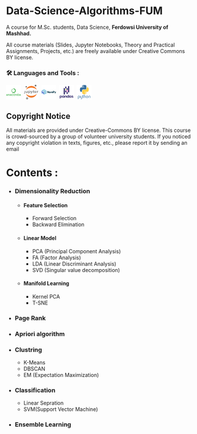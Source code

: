 # Data-Science-Algorithms-FUM

A course for M.Sc. students, Data Science, <b>Ferdowsi University of Mashhad.</b>


All course materials (Slides, Jupyter Notebooks, Theory and Practical Assignments, Projects, etc.) are freely available under Creative Commons BY license.


### :hammer_and_wrench: Languages and Tools :

  <img src="https://github.com/devicons/devicon/blob/master/icons/anaconda/anaconda-original-wordmark.svg" title="anaconda" alt="anaconda" width="40" height="40"/>&nbsp;
  <img src="https://github.com/devicons/devicon/blob/master/icons/jupyter/jupyter-original-wordmark.svg" title="Jupyter" alt="Jupyter" width="40" height="40"/>&nbsp;
  <img src="https://github.com/devicons/devicon/blob/master/icons/numpy/numpy-original-wordmark.svg" title="Numpy" alt="Numpy" width="40" height="40"/>&nbsp;
  <img src="https://github.com/devicons/devicon/blob/master/icons/pandas/pandas-original-wordmark.svg" title="Pandas" alt="Pandas" width="40" height="40"/>&nbsp;
  <img src="https://github.com/devicons/devicon/blob/master/icons/python/python-original-wordmark.svg" title="Python" alt="Python " width="40" height="40"/>&nbsp;


## Copyright Notice
All materials are provided under Creative-Commons BY license. This course is crowd-sourced by a group of volunteer university students. If you noticed any copyright violation in texts, figures, etc., please report it by sending an email


# Contents : 
<ul>
  <li><h3>Dimensionality Reduction</h3></li>
  
  <ul>
    <li><h4>Feature Selection</h4></li>
    <ul>
      <li>Forward Selection</li>
      <li>Backward Elimination</li>
    </ul> 
  </ul>
    
  <ul>
    <li><h4>Linear Model</h4></li>
     <ul>
      <li>PCA (Principal Component Analysis)</li>
      <li>FA (Factor Analysis)</li>
      <li>LDA (Linear Discriminant Analysis)</li>
      <li>SVD (Singular value decomposition)</li>
    </ul> 
   </ul>
  
  <ul>
    <li><h4>Manifold Learning</h4></li>
     <ul>
      <li>Kernel PCA</li>
      <li>T-SNE</li>
    </ul> 
  </ul>
  
  <li><h3>Page Rank</h3></li>
  <li><h3>Apriori algorithm</h3></li>
  
  <li><h3>Clustring</h3></li>
    <ul>
      <li>K-Means</li>
      <li>DBSCAN</li>
      <li>EM (Expectation Maximization)</li>
    </ul> 
  
  
  <li><h3>Classification</h3></li>
    <ul>
      <li>Linear Sepration</li>
      <li>SVM(Support Vector Machine)</li>
    </ul> 
    
    
  <li><h3>Ensemble Learning</h3></li>
      
</ul>





